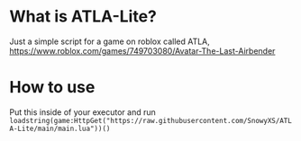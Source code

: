 # What is ATLA-Lite?
Just a simple script for a game on roblox called ATLA,
https://www.roblox.com/games/749703080/Avatar-The-Last-Airbender
# How to use
Put this inside of your executor and run `loadstring(game:HttpGet("https://raw.githubusercontent.com/SnowyXS/ATLA-Lite/main/main.lua"))()`
